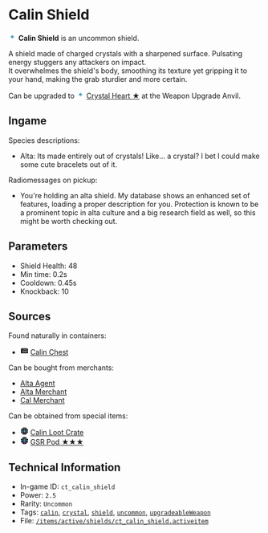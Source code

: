 # Calin Shield

<img src="https://raw.githubusercontent.com/Ceterai/Enternia/main/items/active/shields/ct_calin_shield.png" alt="Calin Shield icon" loading="lazy" height="16px" width="auto" /> **Calin Shield** is an uncommon shield.

A shield made of charged crystals with a sharpened surface. Pulsating energy stuggers any attackers on impact.  
It overwhelmes the shield's body, smoothing its texture yet gripping it to your hand, making the grab sturdier and more certain.

Can be upgraded to <img src="https://raw.githubusercontent.com/Ceterai/Enternia/main/items/active/shields/ct_calin_shield.png" alt="Crystal Heart ★ icon" loading="lazy" height="16px" width="auto" /> [Crystal Heart ★](https://ceterai.github.io/MyEnternia/Wiki/CrystalHeart) at the Weapon Upgrade Anvil.

## Ingame

Species descriptions:

- Alta: Its made entirely out of crystals! Like... a crystal? I bet I could make some cute bracelets out of it.

Radiomessages on pickup:

- You're holding an alta shield. My database shows an enhanced set of features, loading a proper description for you. Protection is known to be a prominent topic in alta culture and a big research field as well, so this might be worth checking out.

## Parameters

- Shield Health: 48
- Min time: 0.2s
- Cooldown: 0.45s
- Knockback: 10

## Sources

Found naturally in containers:

- <img src="https://raw.githubusercontent.com/Ceterai/Enternia/main/objects/biome/alterash_prime/calin/decorative/chest/icon.png" alt="Calin Chest icon" loading="lazy" height="16px" width="auto" /> [Calin Chest](https://ceterai.github.io/MyEnternia/Wiki/CalinChest)

Can be bought from merchants:

- [Alta Agent](https://ceterai.github.io/MyEnternia/Wiki/AltaAgent)
- [Alta Merchant](https://ceterai.github.io/MyEnternia/Wiki/AltaMerchant)
- [Cal Merchant](https://ceterai.github.io/MyEnternia/Wiki/CalMerchant)

Can be obtained from special items:

- <img src="https://raw.githubusercontent.com/Ceterai/Enternia/main/items/active/alta/loot/biome/ct_calin_loot.png" alt="Calin Loot Crate icon" loading="lazy" height="16px" width="auto" /> [Calin Loot Crate](https://ceterai.github.io/MyEnternia/Wiki/CalinLootCrate)
- <img src="https://raw.githubusercontent.com/Ceterai/Enternia/main/items/active/alta/loot/other/gsr.png" alt="GSR Pod ★★★ icon" loading="lazy" height="16px" width="auto" /> [GSR Pod ★★★](https://ceterai.github.io/MyEnternia/Wiki/GSRPod)

## Technical Information

- In-game ID: `ct_calin_shield`
- Power: `2.5`
- Rarity: `Uncommon`
- Tags: [`calin`](https://ceterai.github.io/MyEnternia/Wiki/Tags/Calin), [`crystal`](https://ceterai.github.io/MyEnternia/Wiki/Tags/Crystal), [`shield`](https://ceterai.github.io/MyEnternia/Wiki/Tags/Shield), [`uncommon`](https://ceterai.github.io/MyEnternia/Wiki/Tags/Uncommon), [`upgradeableWeapon`](https://ceterai.github.io/MyEnternia/Wiki/Tags/UpgradeableWeapon)
- File: [`/items/active/shields/ct_calin_shield.activeitem`](https://github.com/Ceterai/Enternia/blob/main/items/active/shields/ct_calin_shield.activeitem)
